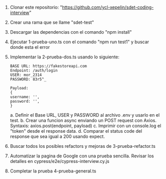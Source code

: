 1.	Clonar este repositorio: "https://github.com/ycl-xepelin/sdet-coding-interview"

2.	Crear una rama que se llame "sdet-test"

3.	Descargar las dependencias con el comando "npm install"

4.	Ejecutar 1-prueba-uno.ts con el comando "npm run test1" y buscar donde esta el error

5.	Implementar la 2-prueba-dos.ts usando lo siguiente:

        BASE URL: https://fakestoreapi.com
        Endpoint: /auth/login
        USER: mor_2314
        PASSWORD: 83r5^_

        Payload:
        {
        username: '',
        password: '',
        }

    a. Definir el Base URL, USER y PASSWORD al archivo .env y usarlo en el test.
    b. Crear una funcion async enviando un POST request con Axios. 
       Syntaxis: axios.post(endpoint, payload)
    c. Imprimir con un console.log el "token" desde el response data.
    d. Comparar el status code del response que sea igual a 200 usando expect.

6. Buscar todos los posibles refactors y mejoras de 3-prueba-refactor.ts

7. Automatizar la pagina de Google con una prueba sencilla. Revisar los detalles en cypress/e2e/cypress-interview.cy.js

8. Completar la prueba 4-prueba-general.ts